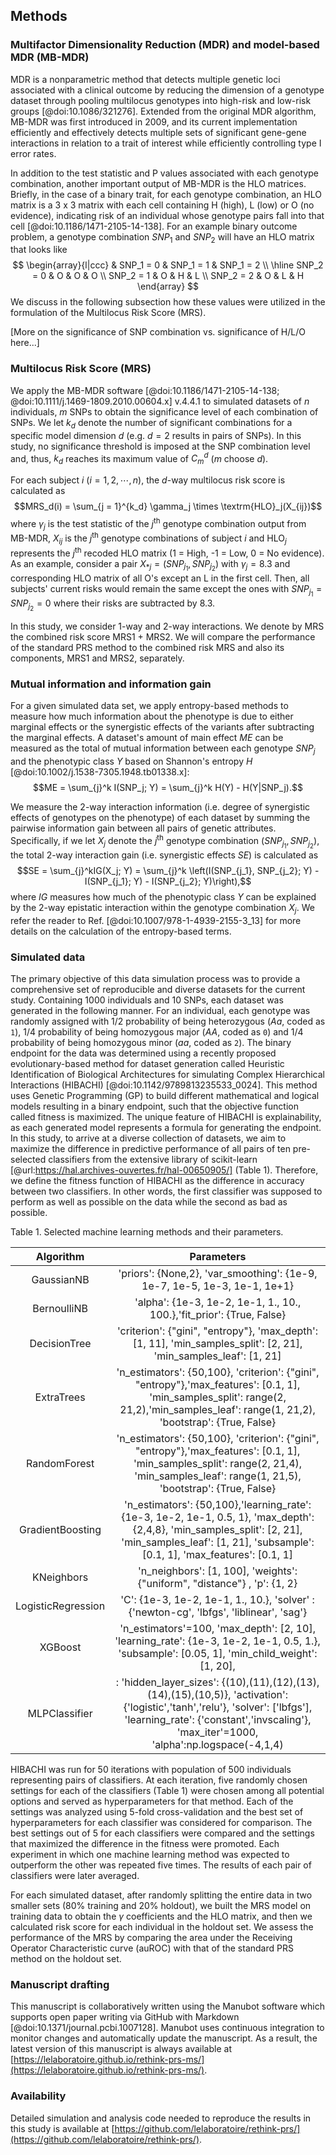 ## Methods

### Multifactor Dimensionality Reduction (MDR) and model-based MDR (MB-MDR)
MDR is a nonparametric method that detects multiple genetic loci associated with a clinical outcome by reducing the dimension of a genotype dataset through pooling multilocus genotypes into high-risk and low-risk groups [@doi:10.1086/321276].
Extended from the original MDR algorithm, MB-MDR was first introduced in 2009, and its current implementation efficiently and effectively detects multiple sets of significant gene-gene interactions in relation to a trait of interest while efficiently controlling type I error rates.

In addition to the test statistic and P values associated with each genotype combination, another important output of MB-MDR is the HLO matrices.
Briefly, in the case of a binary trait, for each genotype combination, an HLO matrix is a 3 x 3 matrix with each cell containing H (high), L (low) or O (no evidence), indicating risk of an individual whose genotype pairs fall into that cell [@doi:10.1186/1471-2105-14-138].
For an example binary outcome problem, a genotype combination $SNP_1$ and $SNP_2$ will have an HLO matrix that looks like
$$ \begin{array}{l|ccc}
& SNP_1 = 0 & SNP_1 = 1 & SNP_1 = 2   \\
\hline
SNP_2 = 0 & O        & O        & O \\
SNP_2 = 1 & O        & H        & L \\
SNP_2 = 2 & O        & L        & H
\end{array}
$$
We discuss in the following subsection how these values were utilized in the formulation of the Multilocus Risk Score (MRS).

[More on the significance of SNP combination vs. significance of H/L/O here...]

### Multilocus Risk Score (MRS)
We apply the MB-MDR software [@doi:10.1186/1471-2105-14-138; @doi:10.1111/j.1469-1809.2010.00604.x] v.4.4.1 to simulated datasets of $n$ individuals, $m$ SNPs to obtain the significance level of each combination of SNPs.
We let $k_d$ denote the number of significant combinations for a specific model dimension $d$ (e.g. $d = 2$ results in pairs of SNPs).
In this study, no significance threshold is imposed at the SNP combination level and, thus, $k_d$ reaches its maximum value of $C^d_m$ ($m$ choose $d$).

For each subject $i$ ($i = 1,2, \dotsm, n$), the $d$-way multilocus risk score is calculated as
$$MRS_d(i) = \sum_{j = 1}^{k_d} \gamma_j \times \textrm{HLO}_j(X_{ij})$$
where $\gamma_j$ is the test statistic of the $j^\textrm{th}$ genotype combination output from MB-MDR, $X_{ij}$ is the $j^\textrm{th}$ genotype combinations of subject $i$ and $\textrm{HLO}_j$ represents the $j^\textrm{th}$ recoded HLO matrix (1 = High, -1 = Low, 0 = No evidence).
As an example, consider a pair $X_{*j} = (SNP_{j_1}, SNP_{j_2})$ with $\gamma_j=8.3$ and corresponding HLO matrix of all O's except an L in the first cell.
Then, all subjects' current risks would remain the same except the ones with $SNP_{j_1} = SNP_{j_2} = 0$ where their risks are subtracted by 8.3.

In this study, we consider 1-way and 2-way interactions.
We denote by MRS the combined risk score MRS1 + MRS2.
We will compare the performance of the standard PRS method to the combined risk MRS and also its components, MRS1 and MRS2, separately.

### Mutual information and information gain
For a given simulated data set, we apply entropy-based methods to measure how much information about the phenotype is due to either marginal effects or the synergistic effects of the variants after subtracting the marginal effects.
A dataset's amount of main effect $ME$ can be measured as the total of mutual information between each genotype $SNP_j$ and the phenotypic class $Y$ based on Shannon's entropy $H$ [@doi:10.1002/j.1538-7305.1948.tb01338.x]:
$$ME = \sum_{j}^k I(SNP_j; Y) = \sum_{j}^k H(Y) - H(Y|SNP_j).$$

We measure the 2-way interaction information (i.e. degree of synergistic effects of genotypes on the phenotype) of each dataset by summing the pairwise information gain between all pairs of genetic attributes.
Specifically, if we let $X_j$ denote the $j^\textrm{th}$ genotype combination $(SNP_{j_1}, SNP_{j_2})$, the total 2-way interaction gain (i.e. synergistic effects $SE$) is calculated as 
$$SE = \sum_{j}^kIG(X_j; Y) = \sum_{j}^k \left(I(SNP_{j_1}, SNP_{j_2}; Y) - I(SNP_{j_1}; Y) - I(SNP_{j_2}; Y)\right),$$
where $IG$ measures how much of the phenotypic class $Y$ can be explained by the 2-way epistatic interaction within the genotype combination $X_j$.
We refer the reader to Ref. [@doi:10.1007/978-1-4939-2155-3_13] for more details on the calculation of the entropy-based terms.

### Simulated data
The primary objective of this data simulation process was to provide a comprehensive set of reproducible and diverse datasets for the current study.
Containing 1000 individuals and 10 SNPs, each dataset was generated in the following manner.
For an individual, each genotype was randomly assigned with 1/2 probability of being heterozygous (*Aa*, coded as `1`), 1/4 probability of being homozygous major (*AA*, coded as `0`) and 1/4 probability of being homozygous minor (*aa*, coded as `2`).
The binary endpoint for the data was determined using a recently proposed evolutionary-based method for dataset generation called Heuristic Identification of Biological Architectures for simulating Complex Hierarchical Interactions (HIBACHI) [@doi:10.1142/9789813235533_0024].
This method uses Genetic Programming (GP) to build different mathematical and logical models resulting in a binary endpoint, such that the objective function called fitness is maximized. 
The unique feature of HIBACHI is explainability, as each generated model represents a formula for generating the endpoint. 
In this study, to arrive at a diverse collection of datasets, we aim to maximize the difference in predictive performance of all pairs of ten pre-selected classifiers from the extensive library of scikit-learn [@url:https://hal.archives-ouvertes.fr/hal-00650905/] (Table 1).
Therefore, we define the fitness function of HIBACHI as the difference in accuracy between two classifiers. In other words, the first classifier was supposed to perform as well as possible on the data while the second as bad as possible.

Table 1. Selected machine learning methods and their parameters.

| Algorithm      |                             Parameters                                         |
|:--------------:|:------------------------------------------------------------------------------:|
| GaussianNB     |'priors': {None,2}, 'var_smoothing': {1e-9, 1e-7, 1e-5, 1e-3, 1e-1, 1e+1}       |
| BernoulliNB    |'alpha': {1e-3, 1e-2, 1e-1, 1., 10., 100.},'fit_prior': {True, False}           |
| DecisionTree   |'criterion': {"gini", "entropy"}, 'max_depth': [1, 11], 'min_samples_split': [2, 21], 'min_samples_leaf': [1, 21]|
|ExtraTrees      |'n_estimators': {50,100}, 'criterion': {"gini", "entropy"},'max_features': [0.1, 1], 'min_samples_split': range(2, 21,2),'min_samples_leaf': range(1, 21,2), 'bootstrap': {True, False}|
|RandomForest    |'n_estimators': {50,100}, 'criterion': {"gini", "entropy"},'max_features': [0.1, 1], 'min_samples_split': range(2, 21,4), 'min_samples_leaf':  range(1, 21,5), 'bootstrap': {True, False}                 |
|GradientBoosting|  'n_estimators': {50,100},'learning_rate': {1e-3, 1e-2, 1e-1, 0.5, 1}, 'max_depth': {2,4,8}, 'min_samples_split': [2, 21], 'min_samples_leaf': [1, 21], 'subsample': [0.1, 1], 'max_features': [0.1, 1]|
|KNeighbors      |'n_neighbors': [1, 100], 'weights': {"uniform", "distance"} , 'p': {1, 2}   |
|LogisticRegression| 'C': {1e-3, 1e-2, 1e-1, 1., 10.}, 'solver' : {'newton-cg', 'lbfgs', 'liblinear', 'sag'}|
|XGBoost     | 'n_estimators'=100, 'max_depth': [2, 10], 'learning_rate': {1e-3, 1e-2, 1e-1, 0.5, 1.}, 'subsample': [0.05, 1], 'min_child_weight': [1, 20],
|MLPClassifier |: 'hidden_layer_sizes': {(10),(11),(12),(13),(14),(15),(10,5)},  'activation': {'logistic','tanh','relu'}, 'solver': ['lbfgs'], 'learning_rate': {'constant','invscaling'}, 'max_iter'=1000, 'alpha':np.logspace(-4,1,4)|

HIBACHI was run for 50 iterations with population of 500 individuals representing pairs of classifiers.
At each iteration, five randomly chosen settings for each of the classifiers (Table 1) were chosen among all potential options and served as hyperparameters for that method.
Each of the settings was analyzed using 5-fold cross-validation and the best set of hyperparameters for each classifier was considered for comparison. 
The best settings out of 5 for each classifiers were compared and the settings that maximized the difference in the fitness were promoted.
Each experiment in which one machine learning method was expected to outperform the other was repeated five times.
The results of each pair of classifiers were later averaged.

For each simulated dataset, after randomly splitting the entire data in two smaller sets (80% training and 20% holdout), we built the MRS model on training data to obtain the $\gamma$ coefficients and the HLO matrix, and then we calculated risk score for each individual in the holdout set.
We assess the performance of the MRS by comparing the area under the Receiving Operator Characteristic curve (auROC) with that of the standard PRS method on the holdout set.

### Manuscript drafting
This manuscript is collaboratively written using the Manubot software which supports open paper writing via GitHub with Markdown [@doi:10.1371/journal.pcbi.1007128].
Manubot uses continuous integration to monitor changes and automatically update the manuscript.
As a result, the latest version of this manuscript is always available at [https://lelaboratoire.github.io/rethink-prs-ms/](https://lelaboratoire.github.io/rethink-prs-ms/).


### Availability
Detailed simulation and analysis code needed to reproduce the results in this study is available at [https://github.com/lelaboratoire/rethink-prs/](https://github.com/lelaboratoire/rethink-prs/).

